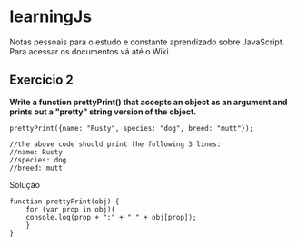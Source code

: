 # learningJs

Notas pessoais para o estudo e constante aprendizado sobre JavaScript. Para acessar os documentos vá até o Wiki.

## Exercício 2

**Write a function prettyPrint() that accepts an object as an argument and prints out a "pretty" string version of the object.**

	prettyPrint({name: "Rusty", species: "dog", breed: "mutt"});
	
	//the above code should print the following 3 lines:
	//name: Rusty
	//species: dog
	//breed: mutt

Solução

	function prettyPrint(obj) {
		for (var prop in obj){
		console.log(prop + ":" + " " + obj[prop]);	
		}
	}

